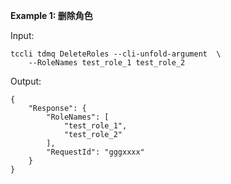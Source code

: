 **Example 1: 删除角色**



Input: 

```
tccli tdmq DeleteRoles --cli-unfold-argument  \
    --RoleNames test_role_1 test_role_2
```

Output: 
```
{
    "Response": {
        "RoleNames": [
            "test_role_1",
            "test_role_2"
        ],
        "RequestId": "gggxxxx"
    }
}
```

